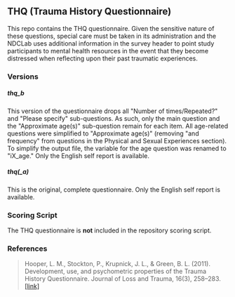 ## THQ (Trauma History Questionnaire)

This repo contains the THQ questionnaire.  Given the sensitive nature of these questions, special care must be taken in its administration and the NDCLab uses additional information in the survey header to point study participants to mental health resources in the event that they become distressed when reflecting upon their past traumatic experiences.

### Versions
##### thq_b
This version of the questionnaire drops all "Number of times/Repeated?" and "Please specify" sub-questions. As such, only the main question and the "Approximate age(s)" sub-question remain for each item.  All age-related questions were simplified to "Approximate age(s)" (removing "and frequency" from questions in the Physical and Sexual Experiences section). To simplify the output file, the variable for the age question was renamed to "iX_age." Only the English self report is available.

##### thq(_a)
This is the original, complete questionnaire. Only the English self report is available.


### Scoring Script
The THQ questionnaire is **not** included in the repository scoring script.


### References
> Hooper, L. M., Stockton, P., Krupnick, J. L., & Green, B. L. (2011). Development, use, and psychometric properties of the Trauma History Questionnaire. Journal of Loss and Trauma, 16(3), 258–283. [[link]](https://psycnet.apa.org/record/2011-10871-005)